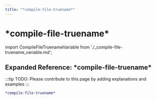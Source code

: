 ```yaml
---
title: "*compile-file-truename*"
---
```


# \*compile-file-truename\*

import CompileFileTruenameVariable from './_compile-file-truename_variable.md';

<CompileFileTruenameVariable />

## Expanded Reference: \*compile-file-truename\*

:::tip
TODO: Please contribute to this page by adding explanations and examples
:::

```lisp
*compile-file-truename*
```
